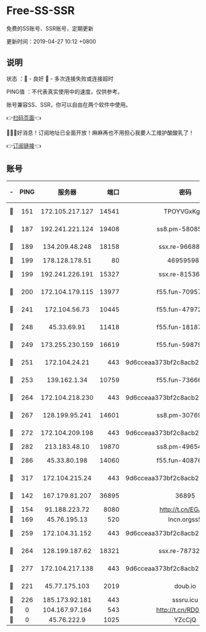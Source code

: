 # Free-SS-SSR

免费的SS账号、SSR账号，定期更新

更新时间：2019-04-27 10:12 +0800

## 说明

状态     ：🙂 - 良好 🙁 - 多次连接失败或连接超时

PING值   ：不代表真实使用中的速度，仅供参考。

账号兼容SS、SSR，你可以自由在两个软件中使用。

👉[扫码页面](https://liesauer.github.io/Free-SS-SSR/)👈

🎉🎉🎉好消息！订阅地址已全面开放！麻麻再也不用担心我要人工维护酸酸乳了！

👉[订阅链接](https://www.liesauer.net/yogurt/subscribe?ACCESS_TOKEN=DAYxR3mMaZAsaqUb)👈

## 账号

|-|PING|服务器|端口|密码|加密方式|区域|
|:----:|:----:|:-----:|-----:|:----:|:----:|:----:|
|🙂|151|172.105.217.127|14541|TPOYVGxKglpi|aes-256-cfb|JP|
|🙂|187|192.241.221.124|19408|ss8.pm-58085751|aes-256-cfb|US|
|🙂|189|134.209.48.248|18158|ssx.re-96688655|aes-256-cfb|US|
|🙂|199|178.128.178.51|80|469595985|chacha20|US|
|🙂|199|192.241.226.191|15327|ssx.re-81536491|aes-256-cfb|US|
|🙂|200|172.104.179.115|13977|f55.fun-70957835|aes-256-cfb|SG|
|🙂|241|172.104.56.73|10445|f55.fun-47972677|aes-256-cfb|SG|
|🙂|248|45.33.69.91|11418|f55.fun-18187901|aes-256-cfb|US|
|🙂|249|173.255.230.159|16619|f55.fun-59879054|aes-256-cfb|US|
|🙂|251|172.104.24.21|443|9d6cceaa373bf2c8acb22e60b6a58be6|aes-256-cfb|US|
|🙂|253|139.162.1.34|10759|f55.fun-73666722|aes-256-cfb|SG|
|🙂|264|172.104.218.230|443|9d6cceaa373bf2c8acb22e60b6a58be6|aes-256-cfb|US|
|🙂|267|128.199.95.241|14601|ss8.pm-30769440|aes-256-cfb|SG|
|🙂|272|172.104.209.198|443|9d6cceaa373bf2c8acb22e60b6a58be6|aes-256-cfb|US|
|🙂|282|213.183.48.10|19870|ss8.pm-49654295|rc4-md5|RU|
|🙂|286|45.33.80.198|14060|f55.fun-40876672|aes-256-cfb|US|
|🙂|317|172.104.215.24|443|9d6cceaa373bf2c8acb22e60b6a58be6|aes-256-cfb|US|
|🙂|142|167.179.81.207|36895|36895|aes-256-cfb|JP|
|🙂|154|91.188.223.72|8080|http://t.cn/EGJIyrl|rc4-md5|RU|
|🙂|169|45.76.195.13|520|lncn.orgss5|rc4|JP|
|🙂|259|172.104.31.152|443|9d6cceaa373bf2c8acb22e60b6a58be6|aes-256-cfb|US|
|🙂|264|128.199.187.62|18321|ssx.re-78732980|aes-256-cfb|SG|
|🙂|277|172.104.217.138|443|9d6cceaa373bf2c8acb22e60b6a58be6|aes-256-cfb|US|
|🙁|221|45.77.175.103|2019|doub.io|aes-128-ctr|SG|
|🙁|226|185.173.92.181|443|sssru.icu|rc4-md5|RU|
|🙁|0|104.167.97.164|543|http://t.cn/RD0D7sx|rc4-md5|CA|
|🙁|0|45.76.222.9|1025|YZcCjQ|rc4-md5|JP|
